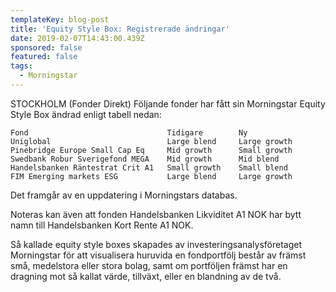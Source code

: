 ```yaml
---
templateKey: blog-post
title: 'Equity Style Box: Registrerade ändringar'
date: 2019-02-07T14:43:00.439Z
sponsored: false
featured: false
tags:
  - Morningstar
---
```

STOCKHOLM (Fonder Direkt) Följande fonder har fått sin Morningstar Equity Style Box ändrad enligt tabell nedan:

```
Fond                               Tidigare        Ny          
Uniglobal                          Large blend     Large growth
Pinebridge Europe Small Cap Eq     Mid growth      Small growth
Swedbank Robur Sverigefond MEGA    Mid growth      Mid blend   
Handelsbanken Räntestrat Crit A1   Small growth    Small blend 
FIM Emerging markets ESG           Large blend     Large growth
```
Det framgår av en uppdatering i Morningstars databas.

Noteras kan även att fonden Handelsbanken Likviditet A1 NOK har bytt namn till Handelsbanken Kort Rente A1 NOK.

Så kallade equity style boxes skapades av investeringsanalysföretaget Morningstar för att visualisera huruvida en fondportfölj består av främst små, medelstora eller stora bolag, samt om portföljen främst har en dragning mot så kallat värde, tillväxt, eller en blandning av de två.
